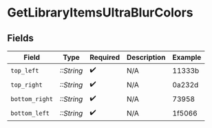 # GetLibraryItemsUltraBlurColors


## Fields

| Field              | Type               | Required           | Description        | Example            |
| ------------------ | ------------------ | ------------------ | ------------------ | ------------------ |
| `top_left`         | *::String*         | :heavy_check_mark: | N/A                | 11333b             |
| `top_right`        | *::String*         | :heavy_check_mark: | N/A                | 0a232d             |
| `bottom_right`     | *::String*         | :heavy_check_mark: | N/A                | 73958              |
| `bottom_left`      | *::String*         | :heavy_check_mark: | N/A                | 1f5066             |